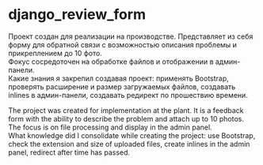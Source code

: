 # django_review_form
Проект создан для реализации на производстве. Представляет из себя форму для обратной связи с возможностью описания проблемы и прикреплением  до 10 фото.<br>
Фокус сосредоточен на обработке файлов и отображении в админ-панели. <br>
Какие знания я закрепил создавая проект: применять Bootstrap, проверять расширение и размер загружаемых файлов, создавать inlines в админ-панели, создавать редирект по прошествию времени.

The project was created for implementation at the plant. It is a feedback form with the ability to describe the problem and attach up to 10 photos.<br>
The focus is on file processing and display in the admin panel.<br>
What knowledge did I consolidate while creating the project: use Bootstrap, check the extension and size of uploaded files, create inlines in the admin panel, redirect after time has passed.
